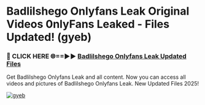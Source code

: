 # Badlilshego Onlyfans Leak Original Videos 0nlyFans Leaked - Files Updated! (gyeb)

<h3>🔴 CLICK HERE 🌐==►► <a href="https://tinyurl.com/3hn5wdd3" rel="nofollow">Badlilshego Onlyfans Leak Updated Files</a></h3>

Get Badlilshego Onlyfans Leak and all content. Now you can access all videos and pictures of Badlilshego Onlyfans Leak. New Updated Files 2025!

[![gyeb](https://i.imgur.com/4HnBqBT.gif)](https://tinyurl.com/3hn5wdd3)
